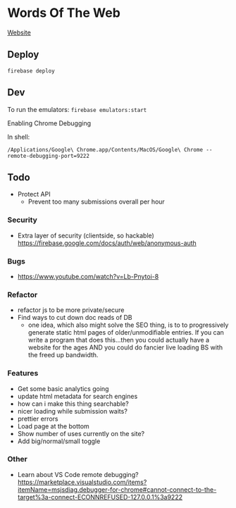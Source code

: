 # Words Of The Web

[Website](https://wordsoftheweb.web.app)

## Deploy

`firebase deploy`

## Dev

To run the emulators: `firebase emulators:start`

Enabling Chrome Debugging

In shell:

```
/Applications/Google\ Chrome.app/Contents/MacOS/Google\ Chrome --remote-debugging-port=9222
```

## Todo
- Protect API
    - Prevent too many submissions overall per hour

### Security
- Extra layer of security (clientside, so hackable) 
        https://firebase.google.com/docs/auth/web/anonymous-auth

### Bugs
- https://www.youtube.com/watch?v=Lb-Pnytoi-8

### Refactor
- refactor js to be more private/secure
- Find ways to cut down doc reads of DB
    - one idea, which also might solve the SEO thing, is to to progressively generate static html pages of older/unmodifiable entries. If you can write a program that does this...then you could actually have a website for the ages AND you could do fancier live loading BS with the freed up bandwidth.

       
### Features
- Get some basic analytics going
- update html metadata for search engines
- how can i make this thing searchable?
- nicer loading while submission waits?
- prettier errors
- Load page at the bottom
- Show number of uses currently on the site?
- Add big/normal/small toggle

### Other
- Learn about VS Code remote debugging? 
https://marketplace.visualstudio.com/items?itemName=msjsdiag.debugger-for-chrome#cannot-connect-to-the-target%3a-connect-ECONNREFUSED-127.0.0.1%3a9222